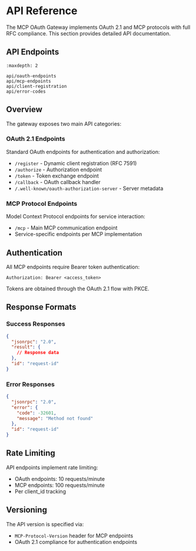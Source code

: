 # API Reference

The MCP OAuth Gateway implements OAuth 2.1 and MCP protocols with full RFC compliance. This section provides detailed API documentation.

## API Endpoints

```{toctree}
:maxdepth: 2

api/oauth-endpoints
api/mcp-endpoints
api/client-registration
api/error-codes
```

## Overview

The gateway exposes two main API categories:

### OAuth 2.1 Endpoints

Standard OAuth endpoints for authentication and authorization:

- `/register` - Dynamic client registration (RFC 7591)
- `/authorize` - Authorization endpoint
- `/token` - Token exchange endpoint
- `/callback` - OAuth callback handler
- `/.well-known/oauth-authorization-server` - Server metadata

### MCP Protocol Endpoints

Model Context Protocol endpoints for service interaction:

- `/mcp` - Main MCP communication endpoint
- Service-specific endpoints per MCP implementation

## Authentication

All MCP endpoints require Bearer token authentication:

```http
Authorization: Bearer <access_token>
```

Tokens are obtained through the OAuth 2.1 flow with PKCE.

## Response Formats

### Success Responses

```json
{
  "jsonrpc": "2.0",
  "result": {
    // Response data
  },
  "id": "request-id"
}
```

### Error Responses

```json
{
  "jsonrpc": "2.0",
  "error": {
    "code": -32601,
    "message": "Method not found"
  },
  "id": "request-id"
}
```

## Rate Limiting

API endpoints implement rate limiting:
- OAuth endpoints: 10 requests/minute
- MCP endpoints: 100 requests/minute
- Per client_id tracking

## Versioning

The API version is specified via:
- `MCP-Protocol-Version` header for MCP endpoints
- OAuth 2.1 compliance for authentication endpoints